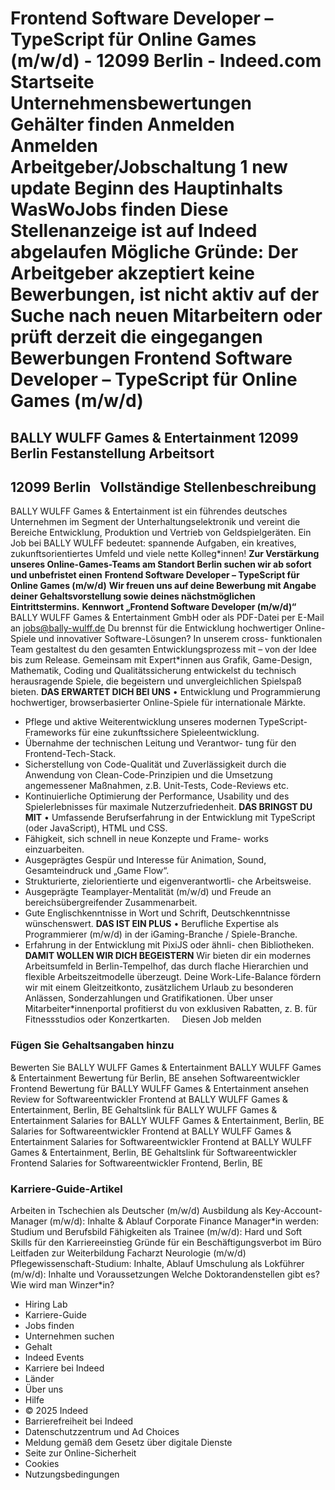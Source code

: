 Frontend Software Developer – TypeScript für Online Games (m/w/d) - 12099 Berlin - Indeed.com
Startseite
Unternehmensbewertungen
Gehälter finden
Anmelden
Anmelden
Arbeitgeber/Jobschaltung
1 new update
Beginn des Hauptinhalts
WasWoJobs finden
Diese Stellenanzeige ist auf Indeed abgelaufen
Mögliche Gründe: Der Arbeitgeber akzeptiert keine Bewerbungen, ist nicht aktiv auf der Suche nach neuen Mitarbeitern oder prüft derzeit die eingegangen Bewerbungen
Frontend Software Developer – TypeScript für Online Games (m/w/d)
=================================================================
BALLY WULFF Games & Entertainment
12099 Berlin
Festanstellung
Arbeitsort
----------
12099 Berlin
&nbsp;
Vollständige Stellenbeschreibung
--------------------------------
BALLY WULFF Games & Entertainment ist ein führendes deutsches Unternehmen im Segment der
Unterhaltungselektronik und vereint die Bereiche Entwicklung, Produktion und Vertrieb von Geldspielgeräten. Ein
Job bei BALLY WULFF bedeutet: spannende Aufgaben, ein kreatives, zukunftsorientiertes Umfeld und viele nette
Kolleg\*innen!
**Zur Verstärkung unseres Online-Games-Teams am Standort Berlin suchen wir ab sofort und unbefristet einen**
**Frontend Software Developer – TypeScript für Online Games (m/w/d)**
**Wir freuen uns auf deine Bewerbung mit Angabe deiner Gehaltsvorstellung sowie deines nächstmöglichen Eintrittstermins.**
**Kennwort „Frontend Software Developer (m/w/d)“**
BALLY WULFF Games & Entertainment GmbH
oder als PDF-Datei per E-Mail an jobs@bally-wulff.de
Du brennst für die Entwicklung hochwertiger Online-Spiele und innovativer Software-Lösungen? In unserem cross-
funktionalen Team gestaltest du den gesamten Entwicklungsprozess mit – von der Idee bis zum Release. Gemeinsam
mit Expert\*innen aus Grafik, Game-Design, Mathematik, Coding und Qualitätssicherung entwickelst du technisch
herausragende Spiele, die begeistern und unvergleichlichen Spielspaß bieten.
**DAS ERWARTET DICH BEI UNS**
• Entwicklung und Programmierung hochwertiger,
browserbasierter Online-Spiele für internationale
Märkte.
* Pflege und aktive Weiterentwicklung unseres
modernen TypeScript-Frameworks für eine
zukunftssichere Spieleentwicklung.
* Übernahme der technischen Leitung und Verantwor-
tung für den Frontend-Tech-Stack.
* Sicherstellung von Code-Qualität und Zuverlässigkeit
durch die Anwendung von Clean-Code-Prinzipien
und die Umsetzung angemessener Maßnahmen, z.B.
Unit-Tests, Code-Reviews etc.
* Kontinuierliche Optimierung der Performance,
Usability und des Spielerlebnisses für maximale
Nutzerzufriedenheit.
**DAS BRINGST DU MIT**
• Umfassende Berufserfahrung in der Entwicklung mit
TypeScript (oder JavaScript), HTML und CSS.
* Fähigkeit, sich schnell in neue Konzepte und Frame-
works einzuarbeiten.
* Ausgeprägtes Gespür und Interesse für Animation,
Sound, Gesamteindruck und „Game Flow“.
* Strukturierte, zielorientierte und eigenverantwortli-
che Arbeitsweise.
* Ausgeprägte Teamplayer-Mentalität (m/w/d) und
Freude an bereichsübergreifender Zusammenarbeit.
* Gute Englischkenntnisse in Wort und Schrift,
Deutschkenntnisse wünschenswert.
**DAS IST EIN PLUS**
• Berufliche Expertise als Programmierer (m/w/d) in
der iGaming-Branche / Spiele-Branche.
* Erfahrung in der Entwicklung mit PixiJS oder ähnli-
chen Bibliotheken.
**DAMIT WOLLEN WIR DICH BEGEISTERN**
Wir bieten dir ein modernes Arbeitsumfeld in Berlin-Tempelhof, das durch flache Hierarchien und flexible
Arbeitszeitmodelle überzeugt. Deine Work-Life-Balance fördern wir mit einem Gleitzeitkonto, zusätzlichem Urlaub
zu besonderen Anlässen, Sonderzahlungen und Gratifikationen. Über unser Mitarbeiter\*innenportal profitierst du
von exklusiven Rabatten, z. B. für Fitnessstudios oder Konzertkarten.
&nbsp;
&nbsp;
Diesen Job melden
### Fügen Sie Gehaltsangaben hinzu
Bewerten Sie BALLY WULFF Games & Entertainment
BALLY WULFF Games & Entertainment Bewertung für Berlin, BE ansehen
Softwareentwickler Frontend Bewertung für BALLY WULFF Games & Entertainment ansehen
Review for Softwareentwickler Frontend at BALLY WULFF Games & Entertainment, Berlin, BE
Gehaltslink für BALLY WULFF Games & Entertainment
Salaries for BALLY WULFF Games & Entertainment, Berlin, BE
Salaries for Softwareentwickler Frontend at BALLY WULFF Games & Entertainment
Salaries for Softwareentwickler Frontend at BALLY WULFF Games & Entertainment, Berlin, BE
Gehaltslink für Softwareentwickler Frontend
Salaries for Softwareentwickler Frontend, Berlin, BE
### Karriere-Guide-Artikel
Arbeiten in Tschechien als Deutscher (m/w/d)
Ausbildung als Key-Account-Manager (m/w/d): Inhalte & Ablauf
Corporate Finance Manager\*in werden: Studium und Berufsbild
Fähigkeiten als Trainee (m/w/d): Hard und Soft Skills für den Karriereeinstieg
Gründe für ein Beschäftigungsverbot im Büro
Leitfaden zur Weiterbildung Facharzt Neurologie (m/w/d)
Pflegewissenschaft-Studium: Inhalte, Ablauf
Umschulung als Lokführer (m/w/d): Inhalte und Voraussetzungen
Welche Doktorandenstellen gibt es?
Wie wird man Winzer\*in?
* Hiring Lab
* Karriere-Guide
* Jobs finden
* Unternehmen suchen
* Gehalt
* Indeed Events
* Karriere bei Indeed
* Länder
* Über uns
* Hilfe
* © 2025 Indeed
* Barrierefreiheit bei Indeed
* Datenschutzzentrum und Ad Choices
* Meldung gemäß dem Gesetz über digitale Dienste
* Seite zur Online-Sicherheit
* Cookies
* Nutzungsbedingungen
